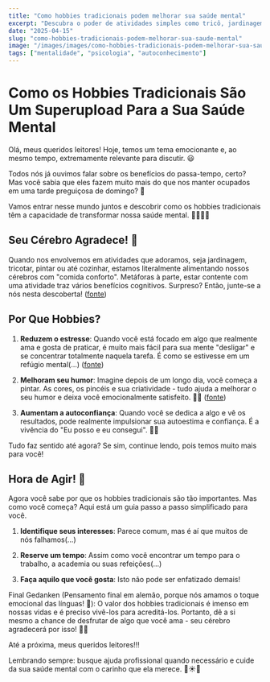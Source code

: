 ```yaml
---
title: "Como hobbies tradicionais podem melhorar sua saúde mental"
excerpt: "Descubra o poder de atividades simples como tricô, jardinagem e escrita no equilíbrio emocional."
date: "2025-04-15"
slug: "como-hobbies-tradicionais-podem-melhorar-sua-saude-mental"
image: "/images/images/como-hobbies-tradicionais-podem-melhorar-sua-saude-mental.webp"
tags: ["mentalidade", "psicologia", "autoconhecimento"]
---
```


# Como os Hobbies Tradicionais São Um Superupload Para a Sua Saúde Mental 

Olá, meus queridos leitores! Hoje, temos um tema emocionante e, ao mesmo tempo, extremamente relevante para discutir. 😃 

Todos nós já ouvimos falar sobre os benefícios do passa-tempo, certo? Mas você sabia que eles fazem muito mais do que nos manter ocupados em uma tarde preguiçosa de domingo? 🤔

Vamos entrar nesse mundo juntos e descobrir como os hobbies tradicionais têm a capacidade de transformar nossa saúde mental. 💪🏼💆‍♀️

## Seu Cérebro Agradece! 🧠

Quando nos envolvemos em atividades que adoramos, seja jardinagem, tricotar, pintar ou até cozinhar, estamos literalmente alimentando nossos cérebros com "comida conforto". Metáforas à parte, estar contente com uma atividade traz vários benefícios cognitivos. Surpreso? Então, junte-se a nós nesta descoberta! ([fonte](https://www.health.harvard.edu/mind-and-mood/the-thinking-on-brain-games))

## Por Que Hobbies? 

1. **Reduzem o estresse**: Quando você está focado em algo que realmente ama e gosta de praticar, é muito mais fácil para sua mente "desligar" e se concentrar totalmente naquela tarefa. É como se estivesse em um refúgio mental(...) ([fonte](https://www.ncbi.nlm.nih.gov/pmc/articles/PMC5861415/))

2. **Melhoram seu humor**: Imagine depois de um longo dia, você começa a pintar. As cores, os pincéis e sua criatividade - tudo ajuda a melhorar o seu humor e deixa você emocionalmente satisfeito. 🎨😊 ([fonte](https://www.ncbi.nlm.nih.gov/pmc/articles/PMC2804629/))

3. **Aumentam a autoconfiança**: Quando você se dedica a algo e vê os resultados, pode realmente impulsionar sua autoestima e confiança. É a vivência do "Eu posso e eu consegui". 👍🏼

Tudo faz sentido até agora? Se sim, continue lendo, pois temos muito mais para você!

## Hora de Agir! 🏁

Agora você sabe por que os hobbies tradicionais são tão importantes. Mas como você começa? Aqui está um guia passo a passo simplificado para você.

1. **Identifique seus interesses**: Parece comum, mas é aí que muitos de nós falhamos(...)

2. **Reserve um tempo**: Assim como você encontrar um tempo para o trabalho, a academia ou suas refeições(...)

3. **Faça aquilo que você gosta**: Isto não pode ser enfatizado demais!

Final Gedanken (Pensamento final em alemão, porque nós amamos o toque emocional das línguas! 🖤): O valor dos hobbies tradicionais é imenso em nossas vidas e é preciso vivê-los para acreditá-los. Portanto, dê a si mesmo a chance de desfrutar de algo que você ama - seu cérebro agradecerá por isso! 🤗🚀

Até a próxima, meus queridos leitores!!!

Lembrando sempre: busque ajuda profissional quando necessário e cuide da sua saúde mental com o carinho que ela merece. 💙☀️🌈
